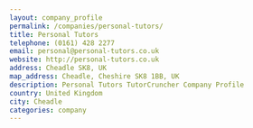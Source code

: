 ```yaml
---
layout: company_profile
permalink: /companies/personal-tutors/
title: Personal Tutors
telephone: (0161) 428 2277
email: personal@personal-tutors.co.uk
website: http://personal-tutors.co.uk
address: Cheadle SK8, UK
map_address: Cheadle, Cheshire SK8 1BB, UK
description: Personal Tutors TutorCruncher Company Profile
country: United Kingdom
city: Cheadle
categories: company
---
```


